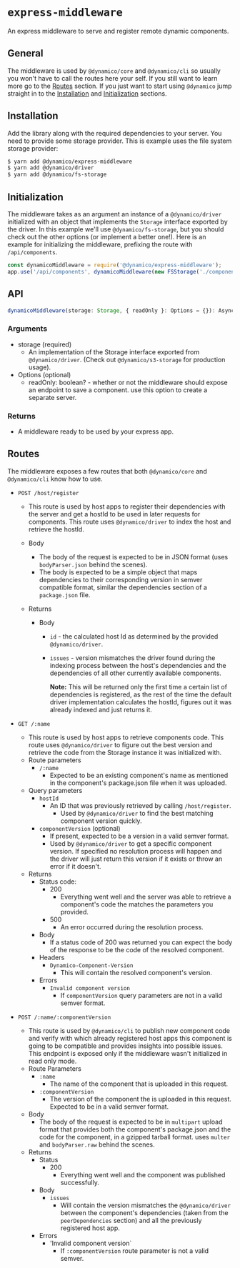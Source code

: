 # `express-middleware`
An express middleware to serve and register remote dynamic components.

## General
The middleware is used by `@dynamico/core` and `@dynamico/cli` so usually you won't have to call the routes here your self. If you still want to learn more go to the [Routes](#Routes) section. If you just want to start using `@dynamico` jump straight in to the [Installation](#Installation) and [Initialization](#Initialization) sections.

## Installation
Add the library along with the required dependencies to your server. You need to provide some storage provider. This is example uses the file system storage provider:
``` bash
$ yarn add @dynamico/express-middleware
$ yarn add @dynamico/driver
$ yarn add @dynamico/fs-storage
```
## Initialization
The middleware takes as an argument an instance of a `@dynamico/driver` initialized with an object that implements the `Storage` interface exported by the driver. In this example we'll use `@dynamico/fs-storage`, but you should check out the other options (or implement a better one!).
Here is an example for initializing the middleware, prefixing the route with `/api/components`.
``` javascript
const dynamicoMiddleware = require('@dynamico/express-middleware');
app.use('/api/components', dynamicoMiddleware(new FSStorage('./components')));
```

## API
``` typescript
dynamicoMiddleware(storage: Storage, { readOnly }: Options = {}): AsyncRouterInstance
```
### Arguments
* storage (required) 
    * An implementation of the Storage interface exported from `@dynamico/driver`. (Check out `@dynamico/s3-storage` for production usage).
* Options (optional)
    * readOnly: boolean? - whether or not the middleware should expose an endpoint to save a component. use this option to create a separate server.

### Returns
* A middleware ready to be used by your express app.

## Routes
The middleware exposes a few routes that both `@dynamico/core` and `@dynamico/cli` know how to use.

- `POST /host/register`

  - This route is used by host apps to register their dependencies with the server and get a hostId to be used in later requests for components. This route uses `@dynamico/driver` to index the host and retrieve the hostId.
  - Body
    - The body of the request is expected to be in JSON format (uses `bodyParser.json` behind the scenes).
    - The body is expected to be a simple object that maps dependencies to their corresponding version in semver compatible format, similar the dependencies section of a `package.json` file.
  - Returns

    - Body

      - `id` - the calculated host Id as determined by the provided `@dynamico/driver`.
      - `issues` - version mismatches the driver found during the indexing process between the host's dependencies and the dependencies of all other currently available components.

        **Note:** This will be returned only the first time a certain list of dependencies is registered, as the rest of the time the default driver implementation calculates the hostId, figures out it was already indexed and just returns it.

- `GET /:name`

  - This route is used by host apps to retrieve components code. This route uses `@dynamico/driver` to figure out the best version and retrieve the code from the Storage instance it was initialized with.
  - Route parameters
    - `/:name`
      - Expected to be an existing component's name as mentioned in the component's package.json file when it was uploaded.
  - Query parameters
    - `hostId`
      - An ID that was previously retrieved by calling `/host/register`.
        - Used by `@dynamico/driver` to find the best matching component version quickly.
    - `componentVersion` (optional)
      - If present, expected to be a version in a valid semver format.
      - Used by `@dynamico/driver` to get a specific component version. If specified no resolution process will happen and the driver will just return this version if it exists or throw an error if it doesn't.
  - Returns
    - Status code:
      - 200
        - Everything went well and the server was able to retrieve a component's code the matches the parameters you provided.
      - 500
        - An error occurred during the resolution process.
    - Body
      - If a status code of 200 was returned you can expect the body of the response to be the code of the resolved component.
    - Headers
      - `Dynamico-Component-Version`
        - This will contain the resolved component's version.
    - Errors
      - `Invalid component version`
        - If `componentVersion` query parameters are not in a valid semver format.

- `POST /:name/:componentVersion`
  - This route is used by `@dynamico/cli` to publish new component code and verify with which already registered host apps this component is going to be compatible and provides insights into possible issues. This endpoint is exposed only if the middleware wasn't initialized in read only mode.
  - Route Parameters
    - `:name`
      - The name of the component that is uploaded in this request.
    - `:componentVersion`
      - The version of the component the is uploaded in this request. Expected to be in a valid semver format.
  - Body
    - The body of the request is expected to be in `multipart` upload format that provides both the component's package.json and the code for the component, in a gzipped tarball format. uses `multer` and `bodyParser.raw` behind the scenes.
  - Returns
    - Status
      - 200
        - Everything went well and the component was published successfully.
    - Body
      - `issues`
        - Will contain the version mismatches the `@dynamico/driver` between the component's dependencies (taken from the `peerDependencies` section) and all the previously registered host app.
    - Errors
      - 'Invalid component version`
        - If `:componentVersion` route parameter is not a valid semver.
